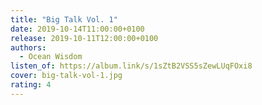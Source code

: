 ```yaml
---
title: "Big Talk Vol. 1"
date: 2019-10-14T11:00:00+0100
release: 2019-10-11T12:00:00+0100
authors:
  - Ocean Wisdom
listen_of: https://album.link/s/1sZtB2VSS5sZewLUqFOxi8
cover: big-talk-vol-1.jpg
rating: 4
---
```

